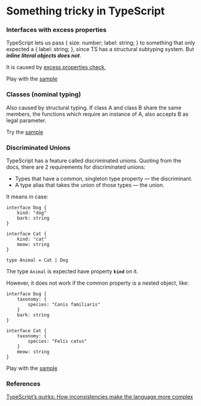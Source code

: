 # Something tricky in TypeScript


### Interfaces with excess properties

TypeScript lets us pass { size: number; label: string; } to something that only expected a { label: string; }, since TS has a structural subtyping system. But ***inline literal objects does not***.
  
It is caused by [excess properties check](https://www.typescriptlang.org/docs/handbook/interfaces.html#excess-property-checks), 


Play with the [sample](https://www.typescriptlang.org/play/index.html?ssl=21&ssc=3&pln=1&pc=1#code/JYOwLgpgTgZghgYwgAgCIHsDmyDeBYAKGWQCMoIIATALmQGcwpRNCBfZQwmAVxATGDoQyAA5NwGTAApKWWpICUuQsWIIhddABsIAOi1YpAIkm0jyANTJZmXWQqUFbTgXUgGyTM2jIAvMqJVeyozAEFgcko4HSMAGhVVOEwIWgBmZwJCAHos5ABlbgQkOjpaAGForWQAd2AwAAtkOGEANzgmOBIdJpLgTBAqHuQtOuho5HQSACsIfkIxUDBJKS8QZKgnTIIc5AAxOGAtcsqausbQEYHh0ahxyZm5ggWJQ3xA4mCaZCNwyOiIOIJYhJFLIdIEVgKIA)

### Classes (nominal typing)

Also caused by structural typing. If class A and class B share the same members, the functions which require an instance of A, also accepts B as legal parameter.

Try the [sample](https://www.typescriptlang.org/play/index.html#code/MYGwhgzhAEAiD2BzaBvAUNT0BGAnApvgCYBc0EALrgJYB2iGWw8tluArsBfLgBR6FS5KnUQBKVIyxYKAC2oQAdAOLQAvDgLEp0AL5p9aAGbtaXai2gAHGrQoJEvIkjIOJ6ac1bwQ+RSCReACIHMiDoAGpoZ0RlLSIxAzQ0UEgYAGEwCklpFSE2UR0vNk5uPjyyAvp3HWk5BTjBdU1BHX1DYuyIWUgKMGbafAB3aEyKYIBZMDp8UfgWIMSAeiXoAGV2GwVREABPABpoAAMtuwcj6DAQCHhL4GB8KwoYfuAs6DpKMDN8NFP7QLdXpgMRAA)


### Discriminated Unions

TypeScript has a feature called discriminated unions. Quoting from the docs, there are 2 requirements for discriminated unions:

- Types that have a common, singleton type property — the discriminant.
- A type alias that takes the union of those types — the union.

It means in case:
```
interface Dog {
    kind: "dog"
    bark: string
}

interface Cat {
    kind: "cat"
    meow: string
}

type Animal = Cat | Dog
```

The type `Animal` is expected have property **`kind`** on it.


However, it does not work if the common property is a nested object, like:

```
interface Dog {
    taxonomy: {
        species: "Canis familiaris"
    }
    bark: string
}

interface Cat {
    taxonomy: {
        species: "Felis catus"
    }
    meow: string
}
```

Play with the [sample](https://www.typescriptlang.org/play/index.html#code/JYOwLgpgTgZghgYwgAgCIHsDmyDeAoZQ5MOAD3RHQFsBPALlwKOYGcAHCBYCFhgIgDCcEMBbJ4VYABtgcKKL5NCAXyXIARnIDWDFmHkhMeVXlCRYiFELCNmJcpVoN8zVhy49+AMQgyxCODAAVxZFZlVmKgh0AHddfVAjEzAaDmQAQREqOClkAF5ka2QAHzQsPDwYIJAEMGAKZGFgbKkAOXRRCAAKJpaGTOacgEp4g2wXImAYZB6snIA6ewpqGnn2Tm4xPILBJrEJaVl5UKHbV0IoCGCoEEa5qXnNKC01ZWRfFhQJ88vr296FlFYq9jEA)



### References

[TypeScript’s quirks: How inconsistencies make the language more complex](https://blog.asana.com/2020/01/typescript-quirks/)
